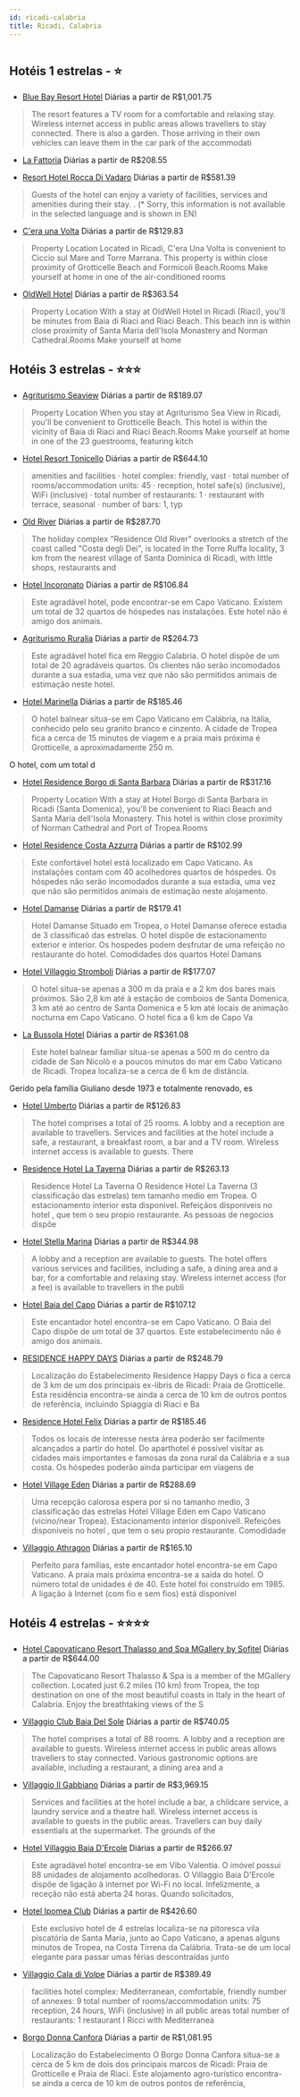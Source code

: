 ```yaml
---
id: ricadi-calabria
title: Ricadi, Calabria
---
```


<center><img src="http://cdn.smyrooms.com/cloudcontent/fotos/agregadorHotelero/0013/61568/1361568/1.jpg?f=15093606" alt="" /></center>


## Hotéis 1 estrelas - ⭐️

-    [Blue Bay Resort Hotel](https://www.hurb.com/hoteis/ricadi/blue-bay-resort-hotel-JNP-JP040317?cmp=18055) Diárias a partir de R$1,001.75
   > The resort features a TV room for a comfortable and relaxing stay. Wireless internet access in public areas allows travellers to stay connected. There is also a garden. Those arriving in their own vehicles can leave them in the car park of the accommodati
-    [La Fattoria](https://www.hurb.com/hoteis/ricadi/la-fattoria-JNP-JP269216?cmp=18055) Diárias a partir de R$208.55
   > 
-    [Resort Hotel Rocca Di Vadaro](https://www.hurb.com/hoteis/ricadi/resort-hotel-rocca-di-vadaro-JNP-JP343687?cmp=18055) Diárias a partir de R$581.39
   > Guests of the hotel can enjoy a variety of facilities, services and amenities during their stay.
. (* Sorry, this information is not available in the selected language and is shown in EN) 
-    [C'era una Volta](https://www.hurb.com/hoteis/ricadi/c-era-una-volta-JNP-JP178540?cmp=18055) Diárias a partir de R$129.83
   > Property Location Located in Ricadi, C&apos;era Una Volta is convenient to Ciccio sul Mare and Torre Marrana.  This property is within close proximity of Grotticelle Beach and Formicoli Beach.Rooms Make yourself at home in one of the air-conditioned rooms
-    [OldWell Hotel](https://www.hurb.com/hoteis/ricadi/oldwell-hotel-JNP-JP141575?cmp=18055) Diárias a partir de R$363.54
   > Property Location With a stay at OldWell Hotel in Ricadi (Riaci), you&apos;ll be minutes from Baia di Riaci and Riaci Beach. This beach inn is within close proximity of Santa Maria dell&apos;Isola Monastery and Norman Cathedral.Rooms Make yourself at home

## Hotéis 3 estrelas - ⭐️⭐️⭐️

-    [Agriturismo Seaview](https://www.hurb.com/hoteis/ricadi/agriturismo-seaview-JNP-JP448064?cmp=18055) Diárias a partir de R$189.07
   > Property Location When you stay at Agriturismo Sea View in Ricadi, you&apos;ll be convenient to Grotticelle Beach.  This hotel is within the vicinity of Baia di Riaci and Riaci Beach.Rooms Make yourself at home in one of the 23 guestrooms, featuring kitch
-    [Hotel Resort Tonicello](https://www.hurb.com/hoteis/ricadi/hotel-resort-tonicello-JNP-JP985464?cmp=18055) Diárias a partir de R$644.10
   > amenities and facilities · hotel complex: friendly, vast · total number of rooms/accommodation units: 45 · reception, hotel safe(s) (inclusive), WiFi (inclusive) · total number of restaurants: 1 · restaurant with terrace, seasonal · number of bars: 1, typ
-    [Old River](https://www.hurb.com/hoteis/ricadi/old-river-JNP-JP295683?cmp=18055) Diárias a partir de R$287.70
   > The holiday complex &quot;Residence Old River&quot; overlooks a stretch of the coast called &quot;Costa degli Dei&quot;, is located in the Torre Ruffa locality, 3 km from the nearest village of Santa Dominica di Ricadi, with little shops, restaurants and 
-    [Hotel Incoronato](https://www.hurb.com/hoteis/ricadi/hotel-incoronato-JNP-JP049333?cmp=18055) Diárias a partir de R$106.84
   > Este agradável hotel, pode encontrar-se em Capo Vaticano. Existem um total de 32 quartos de hóspedes nas instalações. Este hotel não é amigo dos animais. 
-    [Agriturismo Ruralia](https://www.hurb.com/hoteis/ricadi/agriturismo-ruralia-JNP-JP498821?cmp=18055) Diárias a partir de R$264.73
   > Este agradável hotel fica em Reggio Calabria. O hotel dispõe de um total de 20 agradáveis quartos. Os clientes não serão incomodados durante a sua estadia, uma vez que não são permitidos animais de estimação neste hotel. 
-    [Hotel Marinella](https://www.hurb.com/hoteis/ricadi/hotel-marinella-JNP-JP044206?cmp=18055) Diárias a partir de R$185.46
   > O hotel balnear situa-se em Capo Vaticano em Calábria, na Itália, conhecido pelo seu granito branco e cinzento. A cidade de Tropea fica a cerca de 15 minutos de viagem e a praia mais próxima é Grotticelle, a aproximadamente 250 m.

O hotel, com um total d
-    [Hotel Residence Borgo di Santa Barbara](https://www.hurb.com/hoteis/ricadi/hotel-residence-borgo-di-santa-barbara-JNP-JP131942?cmp=18055) Diárias a partir de R$317.16
   > Property Location With a stay at Hotel Borgo di Santa Barbara in Ricadi (Santa Domenica), you&apos;ll be convenient to Riaci Beach and Santa Maria dell&apos;Isola Monastery. This hotel is within close proximity of Norman Cathedral and Port of Tropea.Rooms
-    [Hotel Residence Costa Azzurra](https://www.hurb.com/hoteis/ricadi/hotel-residence-costa-azzurra-JNP-JP825169?cmp=18055) Diárias a partir de R$102.99
   > Este confortável hotel está localizado em Capo Vaticano. As instalações contam com 40 acolhedores quartos de hóspedes. Os hóspedes não serão incomodados durante a sua estadia, uma vez que não são permitidos animais de estimação neste alojamento. 
-    [Hotel Damanse](https://www.hurb.com/hoteis/ricadi/hotel-damanse-JNP-JP134191?cmp=18055) Diárias a partir de R$179.41
   > Hotel Damanse Situado em Tropea, o Hotel Damanse oferece estadia de 3 classificaõ das estrelas. O hotel dispõe de estacionamento exterior e interior. Os hospedes podem desfrutar de uma refeição no restaurante do hotel. Comodidades dos quartos Hotel Damans
-    [Hotel Villaggio Stromboli](https://www.hurb.com/hoteis/ricadi/hotel-villaggio-stromboli-JNP-JP749643?cmp=18055) Diárias a partir de R$177.07
   > O hotel situa-se apenas a 300 m da praia e a 2 km dos bares mais próximos. São 2,8 km até à estação de comboios de Santa Domenica, 3 km até ao centro de Santa Domenica e 5 km até locais de animação nocturna em Capo Vaticano. O hotel fica a 6 km de Capo Va
-    [La Bussola Hotel](https://www.hurb.com/hoteis/ricadi/la-bussola-hotel-JNP-JP409485?cmp=18055) Diárias a partir de R$361.08
   > Este hotel balnear familiar situa-se apenas a 500 m do centro da cidade de San Nicolò e a poucos minutos do mar em Cabo Vaticano de Ricadi. Tropea localiza-se a cerca de 6 km de distância.

Gerido pela família Giuliano desde 1973 e totalmente renovado, es
-    [Hotel Umberto](https://www.hurb.com/hoteis/ricadi/hotel-umberto-JNP-JP762903?cmp=18055) Diárias a partir de R$126.83
   > The hotel comprises a total of 25 rooms. A lobby and a reception are available to travellers. Services and facilities at the hotel include a safe, a restaurant, a breakfast room, a bar and a TV room. Wireless internet access is available to guests. There 
-    [Residence Hotel La Taverna](https://www.hurb.com/hoteis/ricadi/residence-hotel-la-taverna-JNP-JP512864?cmp=18055) Diárias a partir de R$263.13
   > Residence Hotel La Taverna O Residence Hotel La Taverna (3 classificação das estrelas) tem tamanho medio em Tropea. O estacionamento interior esta disponivel. Refeiçãos disponiveis no hotel , que tem o seu propio restaurante. As pessoas de negocios dispõe
-    [Hotel Stella Marina](https://www.hurb.com/hoteis/ricadi/hotel-stella-marina-JNP-JP244456?cmp=18055) Diárias a partir de R$344.98
   > A lobby and a reception are available to guests. The hotel offers various services and facilities, including a safe, a dining area and a bar, for a comfortable and relaxing stay. Wireless internet access (for a fee) is available to travellers in the publi
-    [Hotel Baia del Capo](https://www.hurb.com/hoteis/ricadi/hotel-baia-del-capo-JNP-JP321178?cmp=18055) Diárias a partir de R$107.12
   > Este encantador hotel encontra-se em Capo Vaticano. O Baia del Capo dispõe de um total de 37 quartos. Este estabelecimento não é amigo dos animais. 
-    [RESIDENCE HAPPY DAYS](https://www.hurb.com/hoteis/ricadi/residence-happy-days-JNP-JP303802?cmp=18055) Diárias a partir de R$248.79
   > Localização do Estabelecimento Residence Happy Days o fica a cerca de 3 km de um dos principais ex-líbris de Ricadi: Praia de Grotticelle.  Esta residência encontra-se ainda a cerca de 10 km de outros pontos de referência, incluindo Spiaggia di Riaci e Ba
-    [Residence Hotel Felix](https://www.hurb.com/hoteis/ricadi/residence-hotel-felix-JNP-JP863299?cmp=18055) Diárias a partir de R$185.46
   > Todos os locais de interesse nesta área poderão ser facilmente alcançados a partir do hotel. Do aparthotel é possível visitar as cidades mais importantes e famosas da zona rural da Calábria e a sua costa. Os hóspedes poderão ainda participar em viagens de
-    [Hotel Village Eden](https://www.hurb.com/hoteis/ricadi/hotel-village-eden-JNP-JP353701?cmp=18055) Diárias a partir de R$288.69
   > Uma recepção calorosa espera por si no tamanho medio, 3 classificação das estrelas Hotel Village Eden em Capo Vaticano (vicino/near Tropea). Estacionamento interior disponivell. Refeições disponiveis no hotel , que tem o seu propio restaurante. Comodidade
-    [Villaggio Athragon](https://www.hurb.com/hoteis/ricadi/villaggio-athragon-JNP-JP050309?cmp=18055) Diárias a partir de R$165.10
   > Perfeito para famílias, este encantador hotel encontra-se em Capo Vaticano. A praia mais próxima encontra-se a saída do hotel. O número total de unidades é de 40. Este hotel foi construído em 1985. A ligação à Internet (com fio e sem fios) está disponível

## Hotéis 4 estrelas - ⭐️⭐️⭐️⭐️

-    [Hotel Capovaticano Resort Thalasso and Spa MGallery by Sofitel](https://www.hurb.com/hoteis/ricadi/hotel-capovaticano-resort-thalasso-and-spa-mgallery-by-sofitel-JNP-JP982824?cmp=18055) Diárias a partir de R$644.00
   > The Capovaticano Resort Thalasso &amp; Spa is a member of the MGallery collection. Located just 6.2 miles (10 km) from Tropea, the top destination on one of the most beautiful coasts in Italy in the heart of Calabria. Enjoy the breathtaking views of the S
-    [Villaggio Club Baia Del Sole](https://www.hurb.com/hoteis/ricadi/villaggio-club-baia-del-sole-JNP-JP244432?cmp=18055) Diárias a partir de R$740.05
   > The hotel comprises a total of 88 rooms. A lobby and a reception are available to guests. Wireless internet access in public areas allows travellers to stay connected. Various gastronomic options are available, including a restaurant, a dining area and a 
-    [Villaggio Il Gabbiano](https://www.hurb.com/hoteis/ricadi/villaggio-il-gabbiano-JNP-JP580059?cmp=18055) Diárias a partir de R$3,969.15
   > Services and facilities at the hotel include a bar, a childcare service, a laundry service and a theatre hall. Wireless internet access is available to guests in the public areas. Travellers can buy daily essentials at the supermarket. The grounds of the 
-    [Hotel Villaggio Baia D'Ercole](https://www.hurb.com/hoteis/ricadi/hotel-villaggio-baia-d-ercole-JNP-JP197954?cmp=18055) Diárias a partir de R$266.97
   > Este agradável hotel encontra-se em Vibo Valentia. O imóvel possui 88 unidades de alojamento acolhedoras. O Villaggio Baia D&apos;Ercole dispõe de ligação à internet por Wi-Fi no local. Infelizmente, a receção não está aberta 24 horas. Quando solicitados,
-    [Hotel Ipomea Club](https://www.hurb.com/hoteis/ricadi/hotel-ipomea-club-JNP-JP050303?cmp=18055) Diárias a partir de R$426.60
   > Este exclusivo hotel de 4 estrelas localiza-se na pitoresca vila piscatória de Santa Maria, junto ao Capo Vaticano, a apenas alguns minutos de Tropea, na Costa Tirrena da Calábria. Trata-se de um local elegante para passar umas férias descontraídas junto 
-    [Villaggio Cala di Volpe](https://www.hurb.com/hoteis/ricadi/villaggio-cala-di-volpe-JNP-JP321160?cmp=18055) Diárias a partir de R$389.49
   > facilities hotel complex: Mediterranean, comfortable, friendly number of annexes: 9 total number of rooms/accommodation units: 75 reception, 24 hours, WiFi (inclusive) in all public areas total number of restaurants: 1 restaurant I Ricci with Mediterranea
-    [Borgo Donna Canfora](https://www.hurb.com/hoteis/ricadi/borgo-donna-canfora-JNP-JP02373J?cmp=18055) Diárias a partir de R$1,081.95
   > Localização do Estabelecimento O Borgo Donna Canfora situa-se a cerca de 5 km de dois dos principais marcos de Ricadi: Praia de Grotticelle e Praia de Riaci. Este alojamento agro-turístico encontra-se ainda a cerca de 10 km de outros pontos de referência,
